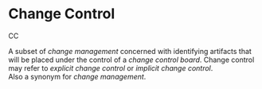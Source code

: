 # Change Control


CC

A subset of *change management* concerned with identifying artifacts
that will be placed under the control of a *change control board*.
Change control may refer to *explicit change control* or *implicit
change control*.\
Also a synonym for *change management*.


